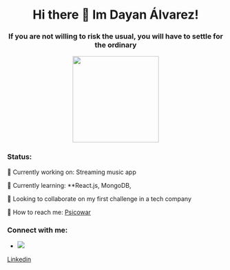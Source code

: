 
<div align="center">
   
   <h1>Hi there 👋 Im Dayan Álvarez!</h1>
   <h3> If you are not willing to risk the usual, you will have to settle for the ordinary</h3>
   <img src="https://media.giphy.com/media/tJDz8mPYyUJZ1Pg9fA/giphy.gif" width="200">
</div>

### Status:

🔭 Currently working on: Streaming music app 

🌱 Currently learning: **React.js, MongoDB, 

👯 Looking to collaborate on my first challenge in a tech company

👀 How to reach me: [Psicowar](vbdam91@gmail.com)
    
 ### Connect with me:
 
- <img src="https://iconos8.es/icon/98960/linkedin" widh="30">
[Linkedin](https://www.linkedin.com/in/dayan-%C3%A1lvarez-mart%C3%ADnez-a96640263/)







